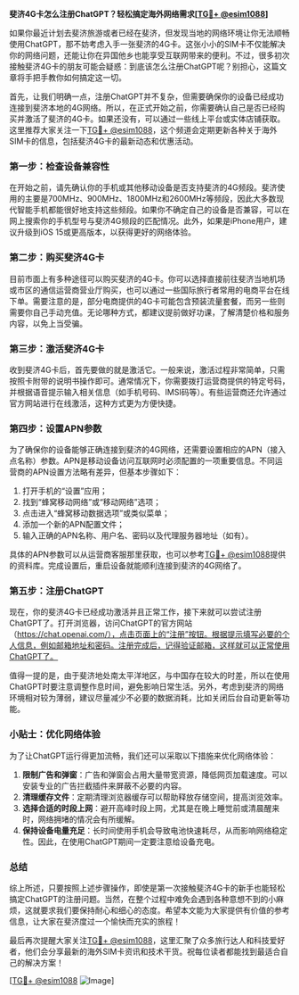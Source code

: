 **斐济4G卡怎么注册ChatGPT？轻松搞定海外网络需求[[TG💪+ @esim1088](https://t.me/s/esim1088)]**

如果你最近计划去斐济旅游或者已经在斐济，但发现当地的网络环境让你无法顺畅使用ChatGPT，那不妨考虑入手一张斐济的4G卡。这张小小的SIM卡不仅能解决你的网络问题，还能让你在异国他乡也能享受互联网带来的便利。不过，很多初次接触斐济4G卡的朋友可能会疑惑：到底该怎么注册ChatGPT呢？别担心，这篇文章将手把手教你如何搞定这一切。

首先，让我们明确一点，注册ChatGPT并不复杂，但需要确保你的设备已经成功连接到斐济本地的4G网络。所以，在正式开始之前，你需要确认自己是否已经购买并激活了斐济的4G卡。如果还没有，可以通过一些线上平台或实体店铺获取。这里推荐大家关注一下[TG💪+ @esim1088](https://t.me/s/esim1088)，这个频道会定期更新各种关于海外SIM卡的信息，包括斐济4G卡的最新动态和优惠活动。

### 第一步：检查设备兼容性

在开始之前，请先确认你的手机或其他移动设备是否支持斐济的4G频段。斐济使用的主要是700MHz、900MHz、1800MHz和2600MHz等频段，因此大多数现代智能手机都能很好地支持这些频段。如果你不确定自己的设备是否兼容，可以在网上搜索你的手机型号与斐济4G频段的匹配情况。此外，如果是iPhone用户，建议升级到iOS 15或更高版本，以获得更好的网络体验。

### 第二步：购买斐济4G卡

目前市面上有多种途径可以购买斐济的4G卡。你可以选择直接前往斐济当地机场或市区的通信运营商营业厅购买，也可以通过一些国际旅行者常用的电商平台在线下单。需要注意的是，部分电商提供的4G卡可能包含预装流量套餐，而另一些则需要你自己手动充值。无论哪种方式，都建议提前做好功课，了解清楚价格和服务内容，以免上当受骗。

### 第三步：激活斐济4G卡

收到斐济4G卡后，首先要做的就是激活它。一般来说，激活过程非常简单，只需按照卡附带的说明书操作即可。通常情况下，你需要拨打运营商提供的特定号码，并根据语音提示输入相关信息（如手机号码、IMSI码等）。有些运营商还允许通过官方网站进行在线激活，这种方式更为方便快捷。

### 第四步：设置APN参数

为了确保你的设备能够正确连接到斐济的4G网络，还需要设置相应的APN（接入点名称）参数。APN是移动设备访问互联网时必须配置的一项重要信息。不同运营商的APN设置方法略有差异，但基本步骤如下：

1. 打开手机的“设置”应用；
2. 找到“蜂窝移动网络”或“移动网络”选项；
3. 点击进入“蜂窝移动数据选项”或类似菜单；
4. 添加一个新的APN配置文件；
5. 输入正确的APN名称、用户名、密码以及代理服务器地址（如有）。

具体的APN参数可以从运营商客服那里获取，也可以参考[TG💪+ @esim1088](https://t.me/s/esim1088)提供的资料库。完成设置后，重启设备就能顺利连接到斐济的4G网络了。

### 第五步：注册ChatGPT

现在，你的斐济4G卡已经成功激活并且正常工作，接下来就可以尝试注册ChatGPT了。打开浏览器，访问ChatGPT的官方网站（https://chat.openai.com/），点击页面上的“注册”按钮。根据提示填写必要的个人信息，例如邮箱地址和密码。注册完成后，记得验证邮箱，这样就可以正常使用ChatGPT了。

值得一提的是，由于斐济地处南太平洋地区，与中国存在较大的时差，所以在使用ChatGPT时要注意调整作息时间，避免影响日常生活。另外，考虑到斐济的网络环境相对较为薄弱，建议尽量减少不必要的数据消耗，比如关闭后台自动更新等功能。

### 小贴士：优化网络体验

为了让ChatGPT运行得更加流畅，我们还可以采取以下措施来优化网络体验：

1. **限制广告和弹窗**：广告和弹窗会占用大量带宽资源，降低网页加载速度。可以安装专业的广告拦截插件来屏蔽不必要的内容。
2. **清理缓存文件**：定期清理浏览器缓存可以帮助释放存储空间，提高浏览效率。
3. **选择合适的时段上网**：避开高峰时段上网，尤其是在晚上睡觉前或清晨醒来时，网络拥堵的情况会有所缓解。
4. **保持设备电量充足**：长时间使用手机会导致电池快速耗尽，从而影响网络稳定性。因此，在使用ChatGPT期间一定要注意给设备充电。

### 总结

综上所述，只要按照上述步骤操作，即使是第一次接触斐济4G卡的新手也能轻松搞定ChatGPT的注册问题。当然，在整个过程中难免会遇到各种意想不到的小麻烦，这就要求我们要保持耐心和细心的态度。希望本文能为大家提供有价值的参考信息，让大家在斐济度过一个愉快而充实的旅程！

最后再次提醒大家关注[TG💪+ @esim1088](https://t.me/s/esim1088)，这里汇聚了众多旅行达人和科技爱好者，他们会分享最新的海外SIM卡资讯和技术干货。祝每位读者都能找到最适合自己的解决方案！

[[TG💪+ @esim1088](https://t.me/s/esim1088) ![Image](https://i.postimg.cc/4NQfJmqS/Snipaste-2025-05-13-00-14-12.png)]